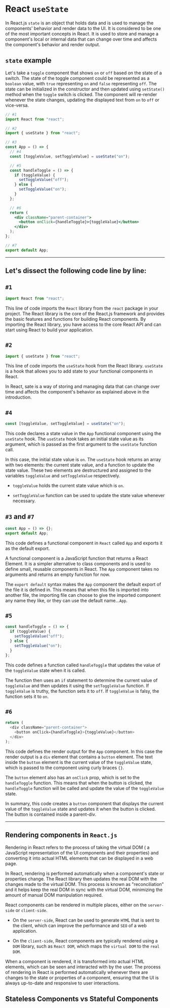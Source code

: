 # React `useState`

In React.js `state` is an object that holds data and is used to manage the components' behavior and render data to the UI. It is considered to be one of the most important concepts in React. It is used to store and manage a component's local or internal data that can change over time and affects the component's behavior and render output.

## `state` example

Let's take a `toggle` component that shows `on` or `off` based on the state of a switch. The state of the toggle component could be represented as a `boolean` value, with `true` representing `on` and `false` representing `off`. The state can be initialized in the constructor and then updated using `setState()` method when the `toggle` switch is clicked. The component will re-render whenever the state changes, updating the displayed text from `on` to `off` or vice-versa.

```jsx
// #1
import React from "react";

// #2
import { useState } from "react";

// #3
const App = () => {
  // #4
  const [toggleValue, setToggleValue] = useState("on");

  // #5
  const handleToggle = () => {
    if (toggleValue) {
      setToggleValue("off");
    } else {
      setToggleValue("on");
    }
  };

  // #6
  return (
    <div className="parent-container">
      <button onClick={handleToggle}>{toggleValue}</button>
    </div>
  );
};

// #7
export default App;
```

---

## Let's dissect the following code line by line:

## `#1`

```js
import React from "react";
```

This line of code imports the `React` library from the `react` package in your project. The React library is the core of the React.js framework and provides the basic features and functions for building React components. By importing the React library, you have access to the core React API and can start using React to build your application.

## `#2`

```js
import { useState } from "react";
```

This line of code imports the `useState` hook from the React library. `useState` is a hook that allows you to add state to your functional components in React.

In React, sate is a way of storing and managing data that can change over time and affects the component's behavior as explained above in the introduction.

## `#4`

```js
const [toggleValue, setToggleValue] = useState("on");
```

This code declares a state value in the `App` functional component using the `useState` hook. The `useState` hook takes an initial state value as its argument, which is passed as the first argument to the `useState` function call.

In this case, the initial state value is `on`. The `useState` hook returns an array with two elements: the current state value, and a function to update the state value. These two elements are destructured and assigned to the variables `toggleValue` and `setToggleValue` respectively.

- `toggleValue` holds the current state value which is `on`.

- `setToggleValue` function can be used to update the state value whenever necessary.

## `#3` and `#7`

```js
const App = () => {};
export default App;
```

This code defines a functional component in `React` called `App` and exports it as the default export.

A functional component is a JavaScript function that returns a React Element. It is a simpler alternative to class components and is used to define small, reusable components in React. The `App` component takes no arguments and returns an empty function for now.

The `export default` syntax makes the `App` component the default export of the file it is defined in. This means that when this file is imported into another file, the importing file can choose to give the imported component any name they like, or they can use the default name...`App`.

## `#5`

```js
const handleToggle = () => {
  if (toggleValue) {
    setToggleValue("off");
  } else {
    setToggleValue("on");
  }
};
```

This code defines a function called `handleToggle` that updates the value of the `toggleValue` state when it is called.

The function then uses an `if` statement to determine the current value of `toggleValue` and then updates it using the `setToggleValue` function. If `toggleValue` is truthy, the function sets it to `off`. If `toggleValue` is falsy, the function sets it to `on`.

## `#6`

```js
return (
  <div className="parent-container">
    <button onClick={handleToggle}>{toggleValue}</button>
  </div>
);
```

This code defines the render output for the `App` component. In this case the render output is a `div` element that contains a `button` element. The text inside the `button` element is the current value of the `toggleValue` state, which is passed to the component using curly braces `{}`.

The `button` element also has an `onClick` prop, which is set to the `handleToggle` function. This means that when the button is clicked, the `handleToggle` function will be called and update the value of the `toggleValue` state.

In summary, this code creates a `button` component that displays the current value of the `toggleValue` state and updates it when the button is clicked. The button is contained inside a parent-div.

---

## Rendering components in `React.js`

Rendering in React refers to the process of taking the virtual DOM ( a JavaScript representation of the UI components and their properties) and converting it into actual HTML elements that can be displayed in a web page.

In React, rendering is performed automatically when a component's state or properties change. The React library then updates the real DOM with the changes made to the virtual DOM. This process is known as "reconciliation" and it helps keep the real DOM in sync with the virtual DOM, minimizing the amount of manual DOM manipulation required.

React components can be rendered in multiple places, either on the `server-side` or `client-side`.

- On the `server-side`, React can be used to generate `HTM`L that is sent to the client, which can improve the performance and `SEO` of a web application.

- On the `client-side`, React components are typically rendered using a `DOM` library, such as `React DOM`, which maps the `virtual DOM` to the `real DOM`.

When a component is rendered, it is transformed into actual HTML elements, which can be seen and interacted with by the user. The process of rendering in React is performed automatically whenever there are changes to the state or properties of a component, ensuring that the UI is always up-to-date and responsive to user interactions.

## Stateless Components vs Stateful Components
